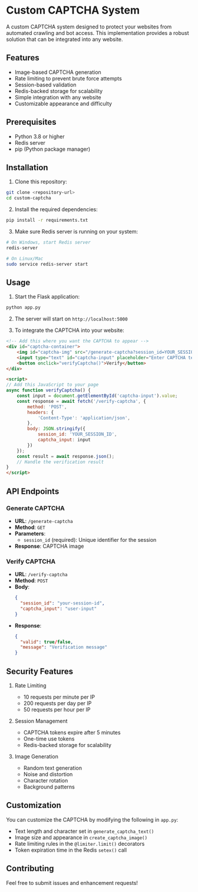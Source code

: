 # Custom CAPTCHA System

A custom CAPTCHA system designed to protect your websites from automated crawling and bot access. This implementation provides a robust solution that can be integrated into any website.

## Features

- Image-based CAPTCHA generation
- Rate limiting to prevent brute force attempts
- Session-based validation
- Redis-backed storage for scalability
- Simple integration with any website
- Customizable appearance and difficulty

## Prerequisites

- Python 3.8 or higher
- Redis server
- pip (Python package manager)

## Installation

1. Clone this repository:
```bash
git clone <repository-url>
cd custom-captcha
```

2. Install the required dependencies:
```bash
pip install -r requirements.txt
```

3. Make sure Redis server is running on your system:
```bash
# On Windows, start Redis server
redis-server

# On Linux/Mac
sudo service redis-server start
```

## Usage

1. Start the Flask application:
```bash
python app.py
```

2. The server will start on `http://localhost:5000`

3. To integrate the CAPTCHA into your website:

```html
<!-- Add this where you want the CAPTCHA to appear -->
<div id="captcha-container">
    <img id="captcha-img" src="/generate-captcha?session_id=YOUR_SESSION_ID" alt="CAPTCHA">
    <input type="text" id="captcha-input" placeholder="Enter CAPTCHA text">
    <button onclick="verifyCaptcha()">Verify</button>
</div>

<script>
// Add this JavaScript to your page
async function verifyCaptcha() {
    const input = document.getElementById('captcha-input').value;
    const response = await fetch('/verify-captcha', {
        method: 'POST',
        headers: {
            'Content-Type': 'application/json',
        },
        body: JSON.stringify({
            session_id: 'YOUR_SESSION_ID',
            captcha_input: input
        })
    });
    const result = await response.json();
    // Handle the verification result
}
</script>
```

## API Endpoints

### Generate CAPTCHA
- **URL**: `/generate-captcha`
- **Method**: `GET`
- **Parameters**: 
  - `session_id` (required): Unique identifier for the session
- **Response**: CAPTCHA image

### Verify CAPTCHA
- **URL**: `/verify-captcha`
- **Method**: `POST`
- **Body**:
  ```json
  {
    "session_id": "your-session-id",
    "captcha_input": "user-input"
  }
  ```
- **Response**:
  ```json
  {
    "valid": true/false,
    "message": "Verification message"
  }
  ```

## Security Features

1. Rate Limiting
   - 10 requests per minute per IP
   - 200 requests per day per IP
   - 50 requests per hour per IP

2. Session Management
   - CAPTCHA tokens expire after 5 minutes
   - One-time use tokens
   - Redis-backed storage for scalability

3. Image Generation
   - Random text generation
   - Noise and distortion
   - Character rotation
   - Background patterns

## Customization

You can customize the CAPTCHA by modifying the following in `app.py`:

- Text length and character set in `generate_captcha_text()`
- Image size and appearance in `create_captcha_image()`
- Rate limiting rules in the `@limiter.limit()` decorators
- Token expiration time in the Redis `setex()` call

## Contributing

Feel free to submit issues and enhancement requests! 